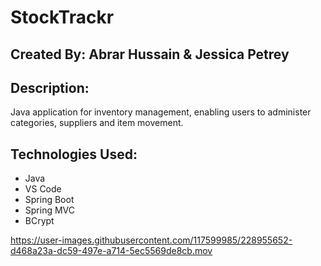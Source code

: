# StockTrackr
## Created By: Abrar Hussain & Jessica Petrey

## Description:
Java application for inventory management, enabling users to administer categories, suppliers and item movement.

## Technologies Used:
- Java
- VS Code
- Spring Boot
- Spring MVC
- BCrypt



https://user-images.githubusercontent.com/117599985/228955652-d468a23a-dc59-497e-a714-5ec5569de8cb.mov

